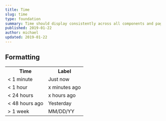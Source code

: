 ```yaml
---
title: Time
slug: time
type: foundation
summary: Time should display consistently across all components and pages in the application.
published: 2019-01-22
author: michael
updated: 2019-01-22
---
```


## Formatting
<table>
    <tr>
        <th>Time</th>
        <th>Label</th>
    </th>
    <tr>
        <td>< 1 minute</td>
        <td>Just now</td>
    </tr>
    <tr>
        <td>< 1 hour</td>
        <td>x minutes ago</td>
    </tr>
    <tr>
        <td>< 24 hours</td>
        <td>x hours ago</td>
    </tr>
    <tr>
        <td>< 48 hours ago</td>
        <td>Yesterday</td>
    </tr>
    <tr>
        <td>> 1 week</td>
        <td>MM/DD/YY</td>
    </tr>
</table>